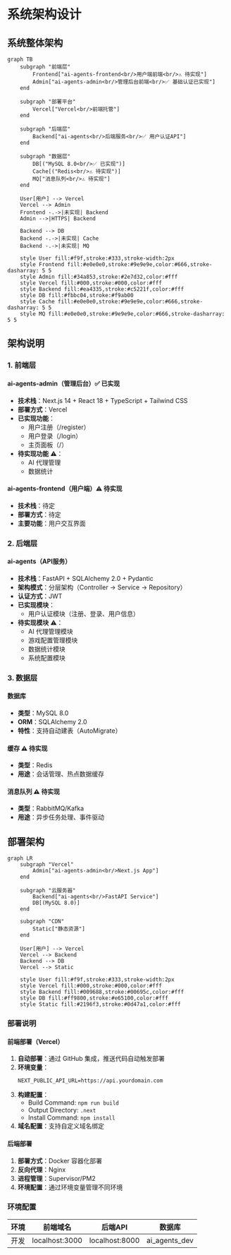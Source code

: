 # 系统架构设计

## 系统整体架构

```mermaid
graph TB
    subgraph "前端层"
        Frontend["ai-agents-frontend<br/>用户端前端<br/>⚠️ 待实现"]
        Admin["ai-agents-admin<br/>管理后台前端<br/>✅ 基础认证已实现"]
    end
    
    subgraph "部署平台"
        Vercel["Vercel<br/>前端托管"]
    end
    
    subgraph "后端层"
        Backend["ai-agents<br/>后端服务<br/>✅ 用户认证API"]
    end
    
    subgraph "数据层"
        DB[("MySQL 8.0<br/>✅ 已实现")]
        Cache[("Redis<br/>⚠️ 待实现")]
        MQ["消息队列<br/>⚠️ 待实现"]
    end
    
    User[用户] --> Vercel
    Vercel --> Admin
    Frontend -.->|未实现| Backend
    Admin -->|HTTPS| Backend
    
    Backend --> DB
    Backend -.->|未实现| Cache
    Backend -.->|未实现| MQ
    
    style User fill:#f9f,stroke:#333,stroke-width:2px
    style Frontend fill:#e0e0e0,stroke:#9e9e9e,color:#666,stroke-dasharray: 5 5
    style Admin fill:#34a853,stroke:#2e7d32,color:#fff
    style Vercel fill:#000,stroke:#000,color:#fff
    style Backend fill:#ea4335,stroke:#c5221f,color:#fff
    style DB fill:#fbbc04,stroke:#f9ab00
    style Cache fill:#e0e0e0,stroke:#9e9e9e,color:#666,stroke-dasharray: 5 5
    style MQ fill:#e0e0e0,stroke:#9e9e9e,color:#666,stroke-dasharray: 5 5
```

## 架构说明

### 1. 前端层

#### ai-agents-admin（管理后台）✅ 已实现
- **技术栈**：Next.js 14 + React 18 + TypeScript + Tailwind CSS
- **部署方式**：Vercel
- **已实现功能**：
  - 用户注册（/register）
  - 用户登录（/login）
  - 主页面板（/）
- **待实现功能** ⚠️：
  - AI 代理管理
  - 数据统计

#### ai-agents-frontend（用户端）⚠️ 待实现
- **技术栈**：待定
- **部署方式**：待定
- **主要功能**：用户交互界面

### 2. 后端层

#### ai-agents（API服务）
- **技术栈**：FastAPI + SQLAlchemy 2.0 + Pydantic
- **架构模式**：分层架构（Controller → Service → Repository）
- **认证方式**：JWT
- **已实现模块**：
  - 用户认证模块（注册、登录、用户信息）
- **待实现模块** ⚠️：
  - AI 代理管理模块
  - 游戏配置管理模块
  - 数据统计模块
  - 系统配置模块

### 3. 数据层

#### 数据库
- **类型**：MySQL 8.0
- **ORM**：SQLAlchemy 2.0
- **特性**：支持自动建表（AutoMigrate）

#### 缓存 ⚠️ 待实现
- **类型**：Redis
- **用途**：会话管理、热点数据缓存

#### 消息队列 ⚠️ 待实现
- **类型**：RabbitMQ/Kafka
- **用途**：异步任务处理、事件驱动

## 部署架构

```mermaid
graph LR
    subgraph "Vercel"
        Admin["ai-agents-admin<br/>Next.js App"]
    end
    
    subgraph "云服务器"
        Backend["ai-agents<br/>FastAPI Service"]
        DB[(MySQL 8.0)]
    end
    
    subgraph "CDN"
        Static["静态资源"]
    end
    
    User[用户] --> Vercel
    Vercel --> Backend
    Backend --> DB
    Vercel --> Static
    
    style User fill:#f9f,stroke:#333,stroke-width:2px
    style Vercel fill:#000,stroke:#000,color:#fff
    style Backend fill:#009688,stroke:#00695c,color:#fff
    style DB fill:#ff9800,stroke:#e65100,color:#fff
    style Static fill:#2196f3,stroke:#0d47a1,color:#fff
```

### 部署说明

#### 前端部署（Vercel）
1. **自动部署**：通过 GitHub 集成，推送代码自动触发部署
2. **环境变量**：
   ```
   NEXT_PUBLIC_API_URL=https://api.yourdomain.com
   ```
3. **构建配置**：
   - Build Command: `npm run build`
   - Output Directory: `.next`
   - Install Command: `npm install`
4. **域名配置**：支持自定义域名绑定

#### 后端部署
1. **部署方式**：Docker 容器化部署
2. **反向代理**：Nginx
3. **进程管理**：Supervisor/PM2
4. **环境配置**：通过环境变量管理不同环境

### 环境配置

| 环境 | 前端域名 | 后端API | 数据库 |
|------|---------|---------|--------|
| 开发 | localhost:3000 | localhost:8000 | ai_agents_dev |